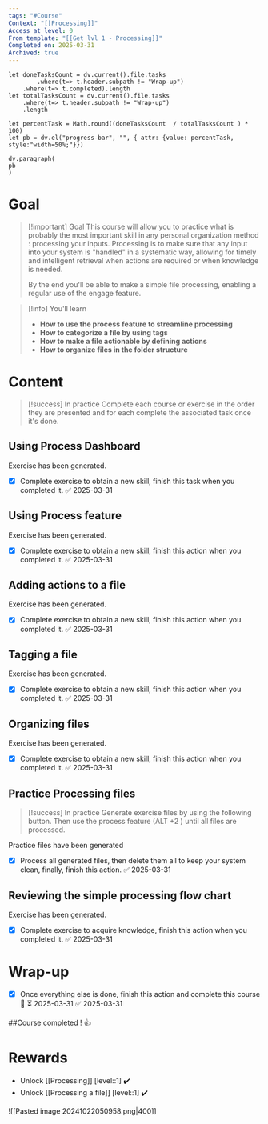```yaml
---
tags: "#Course"
Context: "[[Processing]]"
Access at level: 0
From template: "[[Get lvl 1 - Processing]]"
Completed on: 2025-03-31
Archived: true
---
```

	

```dataviewjs
let doneTasksCount = dv.current().file.tasks
		.where(t=> t.header.subpath != "Wrap-up")
	.where(t=> t.completed).length 
let totalTasksCount = dv.current().file.tasks
	.where(t=> t.header.subpath != "Wrap-up")
	.length

let percentTask = Math.round((doneTasksCount  / totalTasksCount ) * 100)  
let pb = dv.el("progress-bar", "", { attr: {value: percentTask, style:"width=50%;"}})

dv.paragraph(  
pb
) 
```
# Goal

> [!important] Goal
>  This course will allow you to practice what is probably the most important skill in any personal organization method : processing your inputs. Processing is to make sure that any input into your system is "handled" in a systematic way, allowing for timely and intelligent retrieval when actions are required or when knowledge is needed. 
>  
>  By the end you'll be able to make a simple file processing, enabling a regular use of the engage feature. 

> [!info] You'll learn
> - **How to use the process feature to streamline processing**
> - **How to categorize a file by using tags**
> - **How to make a file actionable by defining actions**
> - **How to organize files in the folder structure**
# Content

> [!success] In practice
> Complete each course or exercise in the order they are presented and for each complete the associated task once it's done. 
## Using Process Dashboard

Exercise has been generated.
- [x] Complete exercise to obtain a new skill, finish this task when you completed it. ✅ 2025-03-31
## Using Process feature

Exercise has been generated.
- [x] Complete exercise to obtain a new skill, finish this action when you completed it. ✅ 2025-03-31
## Adding actions to a file

Exercise has been generated.
- [x] Complete exercise to obtain a new skill, finish this action when you completed it. ✅ 2025-03-31
## Tagging a file 

Exercise has been generated.
- [x] Complete exercise to obtain a new skill, finish this action when you completed it. ✅ 2025-03-31
## Organizing files

Exercise has been generated.
- [x] Complete exercise to obtain a new skill, finish this action when you completed it. ✅ 2025-03-31
## Practice Processing files

> [!success] In practice
> Generate exercise files by using the following button. Then use the process feature (ALT +2 ) until all files are processed.  

Practice files have been generated

- [x] Process all generated files, then delete them all to keep your system clean, finally, finish this action. ✅ 2025-03-31
## Reviewing the simple processing flow chart

Exercise has been generated.
- [x] Complete exercise to acquire knowledge, finish this action when you completed it. ✅ 2025-03-31
# Wrap-up

- [x] Once everything else is done, finish this action and complete this course 🔽 ⏳ 2025-03-31 ✅ 2025-03-31

##Course completed ! 👍

# Rewards

- Unlock [[Processing]] [level::1] ✔️
- Unlock [[Processing a file]] [level::1] ✔️

![[Pasted image 20241022050958.png|400]]

